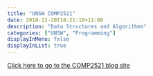 ```yaml
---
title: "UNSW COMP2521"
date: 2018-12-20T18:21:10+11:00
description: "Data Structures and Algorithms"
categories: ["UNSW", "Programming"]
displayInMenu: false
displayInList: true
---
```


[Click here to go to the COMP2521 blog site](//featherbear.github.io/UNSW-COMP2521/)